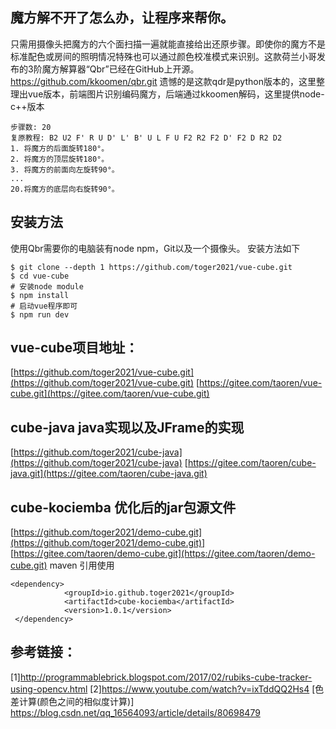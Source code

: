 ## 魔方解不开了怎么办，让程序来帮你。
只需用摄像头把魔方的六个面扫描一遍就能直接给出还原步骤。即使你的魔方不是标准配色或房间的照明情况特殊也可以通过颜色校准模式来识别。这款荷兰小哥发布的3阶魔方解算器“Qbr”已经在GitHub上开源。 https://github.com/kkoomen/qbr.git
遗憾的是这款qdr是python版本的，这里整理出vue版本，前端图片识别编码魔方，后端通过kkoomen解码，这里提供node-c++版本

```
步骤数: 20
复原教程: B2 U2 F' R U D' L' B' U L F U F2 R2 F2 D' F2 D R2 D2
1. 将魔方的后面旋转180°。
2. 将魔方的顶层旋转180°。
3. 将魔方的前面向左旋转90°。
...
20.将魔方的底层向右旋转90°。
```
## 安装方法
使用Qbr需要你的电脑装有node npm，Git以及一个摄像头。
安装方法如下
````
$ git clone --depth 1 https://github.com/toger2021/vue-cube.git
$ cd vue-cube
# 安装node module
$ npm install
# 启动vue程序即可
$ npm run dev
````

## vue-cube项目地址：
[https://github.com/toger2021/vue-cube.git](https://github.com/toger2021/vue-cube.git)
[https://gitee.com/taoren/vue-cube.git](https://gitee.com/taoren/vue-cube.git)

## cube-java java实现以及JFrame的实现
[https://github.com/toger2021/cube-java](https://github.com/toger2021/cube-java)
[https://gitee.com/taoren/cube-java.git](https://gitee.com/taoren/cube-java.git)

## cube-kociemba 优化后的jar包源文件
[https://github.com/toger2021/demo-cube.git](https://github.com/toger2021/demo-cube.git)]
[https://gitee.com/taoren/demo-cube.git](https://gitee.com/taoren/demo-cube.git)
maven 引用使用
```
<dependency>
            <groupId>io.github.toger2021</groupId>
            <artifactId>cube-kociemba</artifactId>
            <version>1.0.1</version>
 </dependency>
```

## 参考链接：
[1]http://programmablebrick.blogspot.com/2017/02/rubiks-cube-tracker-using-opencv.html
[2]https://www.youtube.com/watch?v=ixTddQQ2Hs4
[色差计算(颜色之间的相似度计算)] https://blog.csdn.net/qq_16564093/article/details/80698479
